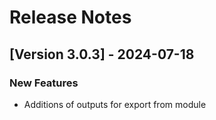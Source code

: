 # Release Notes

## [Version 3.0.3] - 2024-07-18

### New Features
- Additions of outputs for export from module